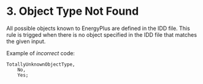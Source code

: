 # 3. Object Type Not Found

All possible objects known to EnergyPlus are defined in the IDD file.
This rule is trigged when there is no object specified in the IDD file that
matches the given input.

Example of *incorrect* code:

```
TotallyUnknownObjectType,
    No,
    Yes;
```

